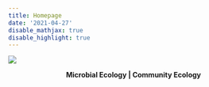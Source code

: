 ```yaml
---
title: Homepage
date: '2021-04-27'
disable_mathjax: true
disable_highlight: true
---
```




![](/images/tree.jpg)

<center><strong> Microbial Ecology | Community Ecology  </strong></center>

